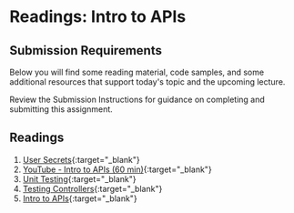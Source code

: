 # Readings: Intro to APIs

## Submission Requirements

Below you will find some reading material, code samples, and some additional resources that support today's topic and the upcoming lecture.

Review the Submission Instructions for guidance on completing and submitting this assignment.

## Readings
1. [User Secrets](../../Resources/UserSecrets.md){:target="_blank"}
1. [YouTube - Intro to APIs (60 min)](https://youtu.be/aIkpVzqLuhA){:target="_blank"}
1. [Unit Testing](https://docs.microsoft.com/en-us/aspnet/mvc/overview/older-versions-1/unit-testing/creating-unit-tests-for-asp-net-mvc-applications-cs){:target="_blank"} 
1. [Testing Controllers](https://docs.microsoft.com/en-us/aspnet/core/mvc/controllers/testing?view=aspnetcore-2.1){:target="_blank"} 
1. [Intro to APIs](https://docs.microsoft.com/en-us/aspnet/core/tutorials/first-web-api?view=aspnetcore-2.1){:target="_blank"} 


